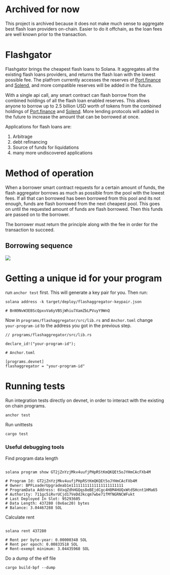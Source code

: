 # Archived for now
This project is archived because it does not make much sense to aggregate best flash loan providers on-chain. Easier to do it offchain, as the loan fees are well known prior to the transaction.

# Flashgator

Flashgator brings the cheapest flash loans to Solana. It aggregates all the existing flash loans providers, and returns the flash loan with the lowest possible fee. The platfrom currently accesses the reserves of [Port.finance](https://port.finance/) and [Solend](https://solend.fi/), and more compatible reserves will be added in the future.

With a single api call, any smart contract can flash borrow from the combined holdings of all the flash loan enabled reserves. This allows anyone to borrow up to 2.5 billion USD worth of tokens from the combined holdings of [Port.finance](https://port.finance/) and [Solend](https://solend.fi/). More lending protocols will added in the future to increase the amount that can be borrowed at once.

Applications for flash loans are:
1. Arbitrage
2. debt refinancing
3. Source of funds for liquidations
4. many more undiscovered applications

# Method of operation
When a borrower smart contract requests for a certain amount of funds, the flash aggregator borrows as much as possible from the pool with the lowest fees. If all that can borrowed has been borrowed from this pool and its not enough, funds are flash borrowed from the next cheapest pool. This goes on until the requested amount of funds are flash borrowed. Then this funds are passed on to the borrower. 

The borrower must return the principle along with the fee in order for the transaction to succeed.

## Borrowing sequence
[![](https://mermaid.ink/img/pako:eNp9kt1uwjAMhV_FytXQuhfoJqT9sMvdcBsJmcYtEW1SHIdpQrz7XEqHBtNy08g65_Oxm4OpoiNTmkS7TKGiN48NY_doA-jpkcVXvscg8BKZ4ycxYLrcl50q4DUGYazk1lS3mDYrbBqmBiWezO9DDZ4vtb8gU4eH-fyaUUJDshqrbcRwBxK3FArALmbtORsJ1zYlTdASeBg3CbnJdD_qoSaCPbaZbBgxH1EI4l5nndzFbaCffaTTKNV5FMiJEgwZtdEpZNIP1Dk4gKc1zwF57VXaUAGt32XvUHwMoEuJslGeYNqmKcq_O2GSzOHXWmaD0QZTmI64Q-_0Px8GlDUK78iaUq-OasytWGPDUaW51wy0cF6ppqyxTVQYzBKXX6EypXCmSXR-K2fV8Rv5NdNa)](https://mermaid-js.github.io/mermaid-live-editor/edit#pako:eNp9kt1uwjAMhV_FytXQuhfoJqT9sMvdcBsJmcYtEW1SHIdpQrz7XEqHBtNy08g65_Oxm4OpoiNTmkS7TKGiN48NY_doA-jpkcVXvscg8BKZ4ycxYLrcl50q4DUGYazk1lS3mDYrbBqmBiWezO9DDZ4vtb8gU4eH-fyaUUJDshqrbcRwBxK3FArALmbtORsJ1zYlTdASeBg3CbnJdD_qoSaCPbaZbBgxH1EI4l5nndzFbaCffaTTKNV5FMiJEgwZtdEpZNIP1Dk4gKc1zwF57VXaUAGt32XvUHwMoEuJslGeYNqmKcq_O2GSzOHXWmaD0QZTmI64Q-_0Px8GlDUK78iaUq-OasytWGPDUaW51wy0cF6ppqyxTVQYzBKXX6EypXCmSXR-K2fV8Rv5NdNa)

# Getting a unique id for your program

run `anchor test` first. This will generate a key pair for you. Then run:
```
solana address -k target/deploy/flashaggregator-keypair.json 

# BnN9NvW3EBScQpxvVa6yVBSjWhiu7XamZbLPVuyY9WnQ
```

Now in `programs/flashaggregator/src/lib.rs` and `Anchor.toml` change `your-program-id` to the address you got in the previous step.
```
// programs/flashaggregator/src/lib.rs

declare_id!("your-program-id");
```

```
# Anchor.toml

[programs.devnet]
flashaggregator = "your-program-id"
```


# Running tests


Run integration tests directly on devnet, in order to interact with the existing on chain programs.

```bash
anchor test
```

Run unittests

```bash
cargo test
```


### Useful debugging tools

Find program data length
```shell

solana program show GT2jZnYzjMkv4uufjPHpRStKmQKQEt5oJYHmCAcFXb4M

# Program Id: GT2jZnYzjMkv4uufjPHpRStKmQKQEt5oJYHmCAcFXb4M
# Owner: BPFLoaderUpgradeab1e11111111111111111111111
# ProgramData Address: 6VxqZdhHGQqs8eBEjdCgc4H8M4HUQxWtdSHcnt1HMa65
# Authority: 711gc5iRvrUCjd17VeDdJkcqm7wbe71fMfNGRNCWFukt
# Last Deployed In Slot: 95293605
# Data Length: 437280 (0x6ac20) bytes
# Balance: 3.04467288 SOL
```

Calculate rent
```shell

solana rent 437280

# Rent per byte-year: 0.00000348 SOL
# Rent per epoch: 0.00833518 SOL
# Rent-exempt minimum: 3.04435968 SOL

```


Do a dump of the elf file
```shell
cargo build-bpf --dump
```

